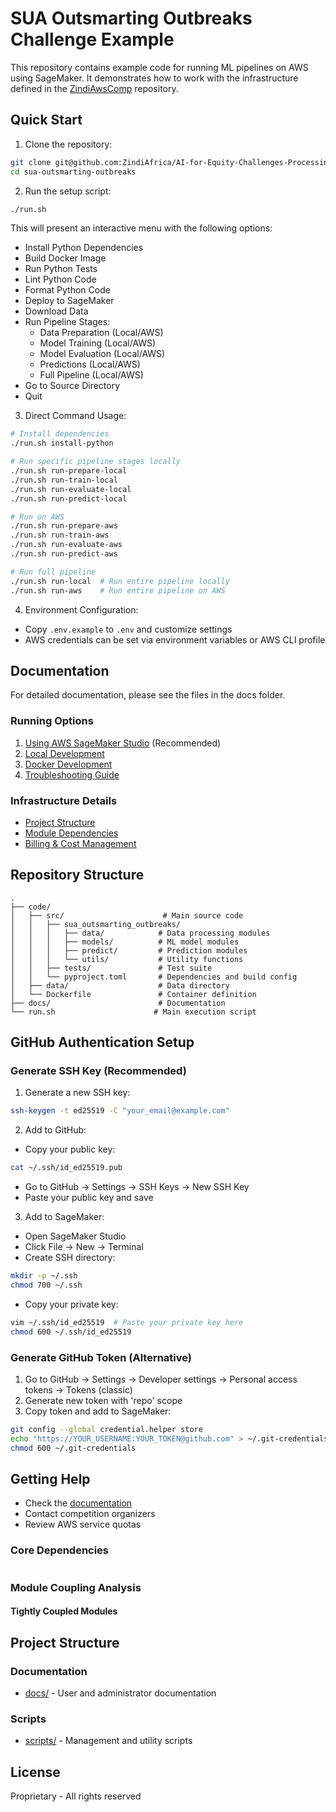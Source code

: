 # SUA Outsmarting Outbreaks Challenge Example

This repository contains example code for running ML pipelines on AWS using SageMaker. It demonstrates how to work with the infrastructure defined in the [ZindiAwsComp](https://github.com/ZindiAfrica/ZindiAwsComp) repository.

## Quick Start

1. Clone the repository:
```bash
git clone git@github.com:ZindiAfrica/AI-for-Equity-Challenges-Processing-Example.git
cd sua-outsmarting-outbreaks
```

2. Run the setup script:
```bash
./run.sh
```

This will present an interactive menu with the following options:

- Install Python Dependencies
- Build Docker Image
- Run Python Tests
- Lint Python Code
- Format Python Code
- Deploy to SageMaker
- Download Data
- Run Pipeline Stages:
  - Data Preparation (Local/AWS)
  - Model Training (Local/AWS)
  - Model Evaluation (Local/AWS)
  - Predictions (Local/AWS)
  - Full Pipeline (Local/AWS)
- Go to Source Directory
- Quit

3. Direct Command Usage:
```bash
# Install dependencies
./run.sh install-python

# Run specific pipeline stages locally
./run.sh run-prepare-local
./run.sh run-train-local
./run.sh run-evaluate-local
./run.sh run-predict-local

# Run on AWS
./run.sh run-prepare-aws
./run.sh run-train-aws
./run.sh run-evaluate-aws
./run.sh run-predict-aws

# Run full pipeline
./run.sh run-local  # Run entire pipeline locally
./run.sh run-aws    # Run entire pipeline on AWS
```

4. Environment Configuration:
- Copy `.env.example` to `.env` and customize settings
- AWS credentials can be set via environment variables or AWS CLI profile

## Documentation

For detailed documentation, please see the files in the docs folder.

### Running Options

1. [Using AWS SageMaker Studio](docs/sagemaker-studio-guide.md) (Recommended)
2. [Local Development](docs/local-development-guide.md)
3. [Docker Development](docs/docker-development-guide.md)
4. [Troubleshooting Guide](docs/troubleshooting-guide.md)

### Infrastructure Details
- [Project Structure](./docs/structure.md)
- [Module Dependencies](./docs/dependencies.md)
- [Billing & Cost Management](./docs/billing.md)

## Repository Structure

```
.
├── code/
│   ├── src/                      # Main source code
│   │   ├── sua_outsmarting_outbreaks/
│   │   │   ├── data/            # Data processing modules
│   │   │   ├── models/          # ML model modules
│   │   │   ├── predict/         # Prediction modules
│   │   │   └── utils/           # Utility functions
│   │   ├── tests/               # Test suite
│   │   └── pyproject.toml       # Dependencies and build config
│   ├── data/                    # Data directory
│   └── Dockerfile               # Container definition
├── docs/                        # Documentation
└── run.sh                      # Main execution script
```

## GitHub Authentication Setup

### Generate SSH Key (Recommended)
1. Generate a new SSH key:
```bash
ssh-keygen -t ed25519 -C "your_email@example.com"
```

2. Add to GitHub:
- Copy your public key:
```bash
cat ~/.ssh/id_ed25519.pub
```
- Go to GitHub → Settings → SSH Keys → New SSH Key
- Paste your public key and save

3. Add to SageMaker:
- Open SageMaker Studio
- Click File → New → Terminal
- Create SSH directory:
```bash
mkdir -p ~/.ssh
chmod 700 ~/.ssh
```
- Copy your private key:
```bash
vim ~/.ssh/id_ed25519  # Paste your private key here
chmod 600 ~/.ssh/id_ed25519
```

### Generate GitHub Token (Alternative)
1. Go to GitHub → Settings → Developer settings → Personal access tokens → Tokens (classic)
2. Generate new token with 'repo' scope
3. Copy token and add to SageMaker:
```bash
git config --global credential.helper store
echo "https://YOUR_USERNAME:YOUR_TOKEN@github.com" > ~/.git-credentials
chmod 600 ~/.git-credentials
```

## Getting Help

- Check the [documentation](https://github.com/ZindiAfrica/AI-for-Equity-Challenges-Getting-Started-with-AWS-Resources)
- Contact competition organizers
- Review AWS service quotas

### Core Dependencies

```mermaid
```

### Module Coupling Analysis

#### Tightly Coupled Modules

## Project Structure

### Documentation
- [docs/](./docs/) - User and administrator documentation


### Scripts
- [scripts/](./scripts/) - Management and utility scripts

## License

Proprietary - All rights reserved
